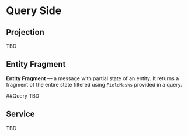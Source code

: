 # Query Side

## Projection

TBD

## Entity Fragment

**Entity Fragment** — a message with partial state of an entity. It returns a fragment of the entire state filtered using `FieldMasks` provided in a query.

##Query
 TBD

## Service
TBD